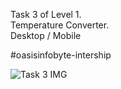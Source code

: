 Task 3 of Level 1.  
Temperature Converter.  
Desktop / Mobile

#oasisinfobyte-intership

![Task 3 IMG](https://github.com/sumedhx/OIBSIP/assets/72144790/9c0d8312-f660-4f5b-bd7c-e952727842f8)
